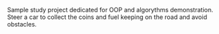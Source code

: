 Sample study project dedicated for OOP and algorythms demonstration. Steer a car to collect the coins and fuel keeping on the road and avoid obstacles.
